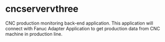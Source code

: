 # cncservervthree
CNC production monitoring back-end application.
This application will connect with Fanuc Adapter Application to get production data from CNC machine in production line.
